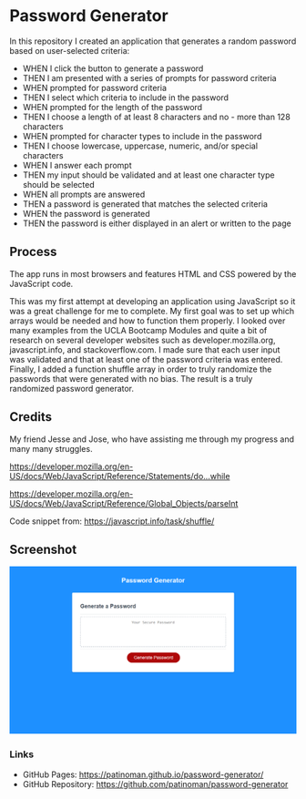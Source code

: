 # Password Generator
In this repository I created an application that generates a random password based on user-selected criteria:
- WHEN I click the button to generate a password
- THEN I am presented with a series of prompts for password criteria
- WHEN prompted for password criteria
- THEN I select which criteria to include in the password
- WHEN prompted for the length of the password
- THEN I choose a length of at least 8 characters and no - more than 128 characters
- WHEN prompted for character types to include in the password
- THEN I choose lowercase, uppercase, numeric, and/or special characters
- WHEN I answer each prompt
- THEN my input should be validated and at least one character type should be selected
- WHEN all prompts are answered
- THEN a password is generated that matches the selected criteria
- WHEN the password is generated
- THEN the password is either displayed in an alert or written to the page

## Process
The app runs in most browsers and features HTML and CSS powered by the JavaScript code.

This was my first attempt at developing an application using JavaScript so it was a great challenge for me to complete. My first goal was to set up which arrays would be needed and how to function them properly. I looked over many examples from the UCLA Bootcamp Modules and quite a bit of research on several developer websites such as developer.mozilla.org, javascript.info, and stackoverflow.com. I made sure that each user input was validated and that at least one of the password criteria was entered. Finally, I added a function shuffle array in order to truly randomize the passwords that were generated with no bias. The result is a truly randomized password generator.



## Credits
My friend Jesse and Jose, who have assisting me through my progress and many many struggles.

https://developer.mozilla.org/en-US/docs/Web/JavaScript/Reference/Statements/do...while

https://developer.mozilla.org/en-US/docs/Web/JavaScript/Reference/Global_Objects/parseInt

Code snippet from:
https://javascript.info/task/shuffle/

## Screenshot

![Password Generator](/password-generator-image.PNG?raw=true "Password Generator Screen")

### Links
- GitHub Pages: https://patinoman.github.io/password-generator/
- GitHub Repository: https://github.com/patinoman/password-generator